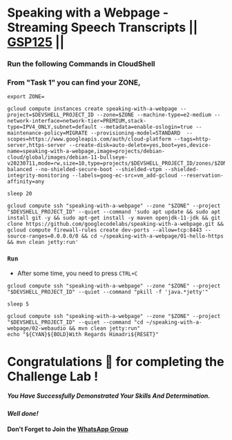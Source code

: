 # Speaking with a Webpage - Streaming Speech Transcripts || [GSP125](https://www.cloudskillsboost.google/course_templates/756/labs/475240) ||

### Run the following Commands in CloudShell

### From "Task 1" you can find your ZONE,

```
export ZONE=
```



```
gcloud compute instances create speaking-with-a-webpage --project=$DEVSHELL_PROJECT_ID --zone=$ZONE --machine-type=e2-medium --network-interface=network-tier=PREMIUM,stack-type=IPV4_ONLY,subnet=default --metadata=enable-oslogin=true --maintenance-policy=MIGRATE --provisioning-model=STANDARD  --scopes=https://www.googleapis.com/auth/cloud-platform --tags=http-server,https-server --create-disk=auto-delete=yes,boot=yes,device-name=speaking-with-a-webpage,image=projects/debian-cloud/global/images/debian-11-bullseye-v20230711,mode=rw,size=10,type=projects/$DEVSHELL_PROJECT_ID/zones/$ZONE/diskTypes/pd-balanced --no-shielded-secure-boot --shielded-vtpm --shielded-integrity-monitoring --labels=goog-ec-src=vm_add-gcloud --reservation-affinity=any

sleep 20

gcloud compute ssh "speaking-with-a-webpage" --zone "$ZONE" --project "$DEVSHELL_PROJECT_ID" --quiet --command 'sudo apt update && sudo apt install git -y && sudo apt-get install -y maven openjdk-11-jdk && git clone https://github.com/googlecodelabs/speaking-with-a-webpage.git && gcloud compute firewall-rules create dev-ports --allow=tcp:8443 --source-ranges=0.0.0.0/0 && cd ~/speaking-with-a-webpage/01-hello-https && mvn clean jetty:run' 
```

### ```Run```
* After some time, you need to press ```CTRL+C```

```
gcloud compute ssh "speaking-with-a-webpage" --zone "$ZONE" --project "$DEVSHELL_PROJECT_ID" --quiet --command "pkill -f 'java.*jetty'"

sleep 5

gcloud compute ssh "speaking-with-a-webpage" --zone "$ZONE" --project "$DEVSHELL_PROJECT_ID" --quiet --command "cd ~/speaking-with-a-webpage/02-webaudio && mvn clean jetty:run"
echo "${CYAN}${BOLD}With Regards Himadri${RESET}"
```


# Congratulations 🎉 for completing the Challenge Lab !

##### *You Have Successfully Demonstrated Your Skills And Determination.*

#### *Well done!*

#### Don't Forget to Join the [WhatsApp Group](https://chat.whatsapp.com/CcX9gXycV1lKmOjnZQCk7g) 
